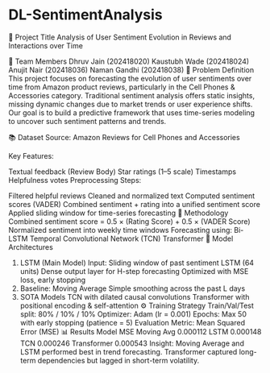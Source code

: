 # DL-SentimentAnalysis
📌 Project Title
Analysis of User Sentiment Evolution in Reviews and Interactions over Time

👥 Team Members
Dhruv Jain (202418020)
Kaustubh Wade (202418024)
Anujit Nair (202418036)
Naman Gandhi (202418038)
📖 Problem Definition
This project focuses on forecasting the evolution of user sentiments over time from Amazon product reviews, particularly in the Cell Phones & Accessories category. Traditional sentiment analysis offers static insights, missing dynamic changes due to market trends or user experience shifts. Our goal is to build a predictive framework that uses time-series modeling to uncover such sentiment patterns and trends.

📚 Dataset
Source: Amazon Reviews for Cell Phones and Accessories

Key Features:

Textual feedback (Review Body)
Star ratings (1–5 scale)
Timestamps
Helpfulness votes
Preprocessing Steps:

Filtered helpful reviews
Cleaned and normalized text
Computed sentiment scores (VADER)
Combined sentiment + rating into a unified sentiment score
Applied sliding window for time-series forecasting
🔧 Methodology
Combined sentiment score = 0.5 × (Rating Score) + 0.5 × (VADER Score)
Normalized sentiment into weekly time windows
Forecasting using:
Bi-LSTM
Temporal Convolutional Network (TCN)
Transformer
🧠 Model Architectures
1. LSTM (Main Model)
Input: Sliding window of past sentiment
LSTM (64 units)
Dense output layer for H-step forecasting
Optimized with MSE loss, early stopping
2. Baseline: Moving Average
Simple smoothing across the past L days
3. SOTA Models
TCN with dilated causal convolutions
Transformer with positional encoding & self-attention
⚙️ Training Strategy
Train/Val/Test split: 80% / 10% / 10%
Optimizer: Adam (lr = 0.001)
Epochs: Max 50 with early stopping (patience = 5)
Evaluation Metric: Mean Squared Error (MSE)
📊 Results
Model	MSE
Moving Avg	0.000112
LSTM	0.000148
TCN	0.000246
Transformer	0.000543
Insight: Moving Average and LSTM performed best in trend forecasting. Transformer captured long-term dependencies but lagged in short-term volatility.
